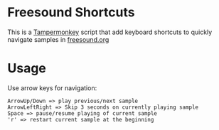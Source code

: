 # Freesound Shortcuts

This is a [Tampermonkey](https://tampermonkey.net/) script that add keyboard shortcuts to quickly navigate samples in [freesound.org](https://freesound.org/)

# Usage

Use arrow keys for navigation:
```
ArrowUp/Down => play previous/next sample
ArrowLeftRight => Skip 3 seconds on currently playing sample
Space => pause/resume playing of current sample
'r' => restart current sample at the beginning
```
